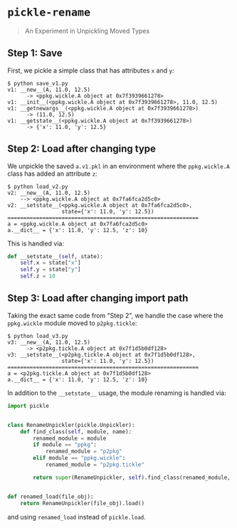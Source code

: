# `pickle-rename`

> An Experiment in Unpickling Moved Types

## Step 1: Save

First, we pickle a simple class that has attributes `x` and `y`:

```
$ python save_v1.py
v1: __new__(A, 11.0, 12.5)
      -> <ppkg.wickle.A object at 0x7f3939661278>
v1: __init__(<ppkg.wickle.A object at 0x7f3939661278>, 11.0, 12.5)
v1: __getnewargs__(<ppkg.wickle.A object at 0x7f3939661278>)
      -> (11.0, 12.5)
v1: __getstate__(<ppkg.wickle.A object at 0x7f3939661278>)
      -> {'x': 11.0, 'y': 12.5}
```

## Step 2: Load after changing type

We unpickle the saved `a.v1.pkl` in an environment where the
`ppkg.wickle.A` class has added an attribute `z`:

```
$ python load_v2.py
v2: __new__(A, 11.0, 12.5)
    --> <ppkg.wickle.A object at 0x7fa6fca2d5c0>
v2: __setstate__(<ppkg.wickle.A object at 0x7fa6fca2d5c0>,
                 state={'x': 11.0, 'y': 12.5})
============================================================
a = <ppkg.wickle.A object at 0x7fa6fca2d5c0>
a.__dict__ = {'x': 11.0, 'y': 12.5, 'z': 10}
```

This is handled via:

```python
def __setstate__(self, state):
    self.x = state["x"]
    self.y = state["y"]
    self.z = 10
```

## Step 3: Load after changing import path

Taking the exact same code from "Step 2", we handle the case where the
`ppkg.wickle` module moved to `p2pkg.tickle`:

```
$ python load_v3.py
v3: __new__(A, 11.0, 12.5)
      -> <p2pkg.tickle.A object at 0x7f1d5b0df128>
v3: __setstate__(<p2pkg.tickle.A object at 0x7f1d5b0df128>,
                 state={'x': 11.0, 'y': 12.5})
============================================================
a = <p2pkg.tickle.A object at 0x7f1d5b0df128>
a.__dict__ = {'x': 11.0, 'y': 12.5, 'z': 10}
```

In addition to the `__setstate__` usage, the module renaming is handled via:

```python
import pickle


class RenameUnpickler(pickle.Unpickler):
    def find_class(self, module, name):
        renamed_module = module
        if module == "ppkg":
            renamed_module = "p2pkg"
        elif module == "ppkg.wickle":
            renamed_module = "p2pkg.tickle"

        return super(RenameUnpickler, self).find_class(renamed_module, name)


def renamed_load(file_obj):
    return RenameUnpickler(file_obj).load()
```

and using `renamed_load` instead of `pickle.load`.
